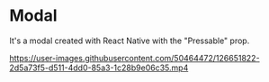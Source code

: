 # Modal
It's a modal created with React Native with the "Pressable" prop.

https://user-images.githubusercontent.com/50464472/126651822-2d5a73f5-d511-4dd0-85a3-1c28b9e06c35.mp4

